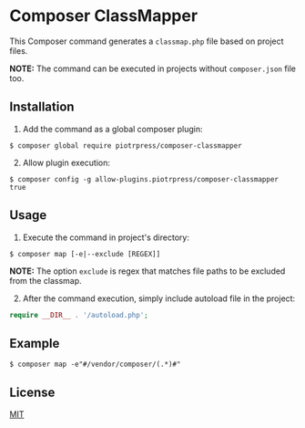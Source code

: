 # Composer ClassMapper

This Composer command generates a `classmap.php` file based on project files.

**NOTE:** The command can be executed in projects without `composer.json` file too.

## Installation

1. Add the command as a global composer plugin:

```shell
$ composer global require piotrpress/composer-classmapper
```

2. Allow plugin execution:

```shell
$ composer config -g allow-plugins.piotrpress/composer-classmapper true
```

## Usage

1. Execute the command in project's directory:

```shell
$ composer map [-e|--exclude [REGEX]]
```

**NOTE:** The option `exclude` is regex that matches file paths to be excluded from the classmap.

2. After the command execution, simply include autoload file in the project:

```php
require __DIR__ . '/autoload.php';
```

## Example

```shell
$ composer map -e"#/vendor/composer/(.*)#"
```

## License

[MIT](license.txt)